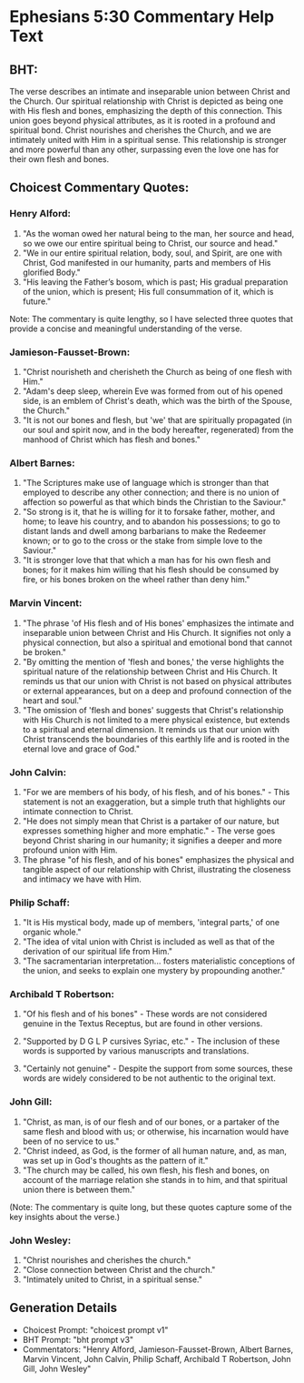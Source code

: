 # Ephesians 5:30 Commentary Help Text

## BHT:
The verse describes an intimate and inseparable union between Christ and the Church. Our spiritual relationship with Christ is depicted as being one with His flesh and bones, emphasizing the depth of this connection. This union goes beyond physical attributes, as it is rooted in a profound and spiritual bond. Christ nourishes and cherishes the Church, and we are intimately united with Him in a spiritual sense. This relationship is stronger and more powerful than any other, surpassing even the love one has for their own flesh and bones.

## Choicest Commentary Quotes:
### Henry Alford:
1. "As the woman owed her natural being to the man, her source and head, so we owe our entire spiritual being to Christ, our source and head."
2. "We in our entire spiritual relation, body, soul, and Spirit, are one with Christ, God manifested in our humanity, parts and members of His glorified Body."
3. "His leaving the Father’s bosom, which is past; His gradual preparation of the union, which is present; His full consummation of it, which is future."

Note: The commentary is quite lengthy, so I have selected three quotes that provide a concise and meaningful understanding of the verse.

### Jamieson-Fausset-Brown:
1. "Christ nourisheth and cherisheth the Church as being of one flesh with Him."
2. "Adam's deep sleep, wherein Eve was formed from out of his opened side, is an emblem of Christ's death, which was the birth of the Spouse, the Church."
3. "It is not our bones and flesh, but 'we' that are spiritually propagated (in our soul and spirit now, and in the body hereafter, regenerated) from the manhood of Christ which has flesh and bones."

### Albert Barnes:
1. "The Scriptures make use of language which is stronger than that employed to describe any other connection; and there is no union of affection so powerful as that which binds the Christian to the Saviour."
2. "So strong is it, that he is willing for it to forsake father, mother, and home; to leave his country, and to abandon his possessions; to go to distant lands and dwell among barbarians to make the Redeemer known; or to go to the cross or the stake from simple love to the Saviour."
3. "It is stronger love that that which a man has for his own flesh and bones; for it makes him willing that his flesh should be consumed by fire, or his bones broken on the wheel rather than deny him."

### Marvin Vincent:
1. "The phrase 'of His flesh and of His bones' emphasizes the intimate and inseparable union between Christ and His Church. It signifies not only a physical connection, but also a spiritual and emotional bond that cannot be broken."
2. "By omitting the mention of 'flesh and bones,' the verse highlights the spiritual nature of the relationship between Christ and His Church. It reminds us that our union with Christ is not based on physical attributes or external appearances, but on a deep and profound connection of the heart and soul."
3. "The omission of 'flesh and bones' suggests that Christ's relationship with His Church is not limited to a mere physical existence, but extends to a spiritual and eternal dimension. It reminds us that our union with Christ transcends the boundaries of this earthly life and is rooted in the eternal love and grace of God."

### John Calvin:
1. "For we are members of his body, of his flesh, and of his bones." - This statement is not an exaggeration, but a simple truth that highlights our intimate connection to Christ.
2. "He does not simply mean that Christ is a partaker of our nature, but expresses something higher and more emphatic." - The verse goes beyond Christ sharing in our humanity; it signifies a deeper and more profound union with Him.
3. The phrase "of his flesh, and of his bones" emphasizes the physical and tangible aspect of our relationship with Christ, illustrating the closeness and intimacy we have with Him.

### Philip Schaff:
1. "It is His mystical body, made up of members, 'integral parts,' of one organic whole."
2. "The idea of vital union with Christ is included as well as that of the derivation of our spiritual life from Him."
3. "The sacramentarian interpretation... fosters materialistic conceptions of the union, and seeks to explain one mystery by propounding another."

### Archibald T Robertson:
1. "Of his flesh and of his bones" - These words are not considered genuine in the Textus Receptus, but are found in other versions. 

2. "Supported by D G L P cursives Syriac, etc." - The inclusion of these words is supported by various manuscripts and translations. 

3. "Certainly not genuine" - Despite the support from some sources, these words are widely considered to be not authentic to the original text.

### John Gill:
1. "Christ, as man, is of our flesh and of our bones, or a partaker of the same flesh and blood with us; or otherwise, his incarnation would have been of no service to us."
2. "Christ indeed, as God, is the former of all human nature, and, as man, was set up in God's thoughts as the pattern of it."
3. "The church may be called, his own flesh, his flesh and bones, on account of the marriage relation she stands in to him, and that spiritual union there is between them."

(Note: The commentary is quite long, but these quotes capture some of the key insights about the verse.)

### John Wesley:
1. "Christ nourishes and cherishes the church."
2. "Close connection between Christ and the church."
3. "Intimately united to Christ, in a spiritual sense."


## Generation Details
- Choicest Prompt: "choicest prompt v1"
- BHT Prompt: "bht prompt v3"
- Commentators: "Henry Alford, Jamieson-Fausset-Brown, Albert Barnes, Marvin Vincent, John Calvin, Philip Schaff, Archibald T Robertson, John Gill, John Wesley"
